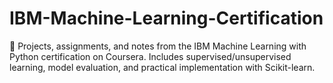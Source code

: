 # IBM-Machine-Learning-Certification
📘 Projects, assignments, and notes from the IBM Machine Learning with Python certification on Coursera. Includes supervised/unsupervised learning, model evaluation, and practical implementation with Scikit-learn.
